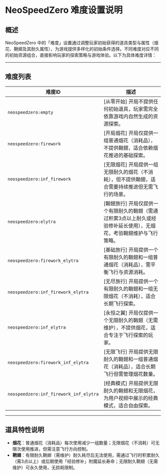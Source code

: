 # NeoSpeedZero 难度设置说明  

## 概述  
NeoSpeedZero 中的「难度」设置通过调整玩家初始获得的道具类型与属性（烟花、鞘翅及其耐久属性），为游戏提供多样化的初始条件选择。不同难度对应不同的初始资源组合，直接影响玩家的探索策略与游戏体验。以下为具体难度详情：  

---

## 难度列表  

| 难度ID                          | 描述                                                                                     |
|---------------------------------|------------------------------------------------------------------------------------------|
| `neospeedzero:empty`            | [从零开始] 开局不提供任何初始道具，玩家需完全依靠游戏内自然生成的资源探索。               |
| `neospeedzero:firework`         | [开局烟花] 开局仅提供一组普通烟花（消耗品），不提供鞘翅，适合依赖烟花推进的基础探索。     |
| `neospeedzero:inf_firework`     | [无限烟花] 开局提供一组无限耐久的烟花（不消耗），但不提供鞘翅，适合需要持续推进但无需飞行的场景。 |
| `neospeedzero:elytra`           | [鞘翅旅行] 开局仅提供一个有限耐久的鞘翅（需通过积累3点以上耐久或经验修补延长使用），无烟花，考验鞘翅维护与飞行策略。 |
| `neospeedzero:firework_elytra`  | [基础旅行] 开局提供一个有限耐久的鞘翅和一组普通烟花（消耗品），需平衡飞行与资源消耗。      |
| `neospeedzero:inf_firework_elytra` | [无尽旅行] 开局提供一个有限耐久的鞘翅和一组无限烟花（不消耗），适合长期飞行探索。           |
| `neospeedzero:inf_elytra`       | [永恒之翼] 开局仅提供一个无限耐久的鞘翅（无需维护），不提供烟花，适合专注于飞行探索的玩家。 |
| `neospeedzero:firework_inf_elytra` | [无限飞行] 开局提供无限耐久的鞘翅和一组普通烟花（消耗品），适合长期飞行但需管理烟花数量。 |
| `neospeedzero:inf_firework_inf_elytra` | [经典模式] 开局提供无限耐久的鞘翅和无限烟花，为用户视频中展示的经典模式，适合自由探索。   |

---

## 道具特性说明  
- **烟花**：普通烟花（消耗品）每次使用减少一组数量；无限烟花（不消耗）可无限次使用推进，但需注意飞行方向控制。  
- **鞘翅**：有限耐久鞘翅（需维护）耐久耗尽后无法使用，需通过飞行时积累耐久（需3点以上）或后期使用「经验修补」附魔延长寿命；无限耐久鞘翅（无需维护）可永久使用，无损耗限制。
